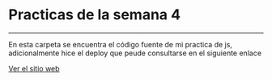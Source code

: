 # Practicas de la semana 4 #
-----------------------------
En esta carpeta se encuentra el código fuente de mi practica de js, adicionalmente hice el deploy que peude consultarse en el siguiente enlace


[Ver el sitio web](https://pokedex-83b18.web.app/)
